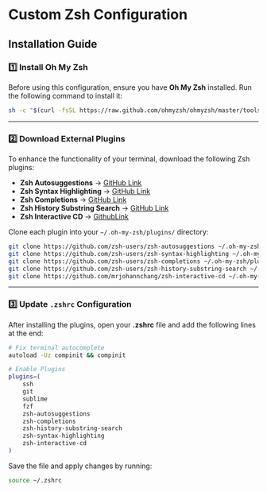 # Custom Zsh Configuration


## Installation Guide

### 1️⃣ Install Oh My Zsh
Before using this configuration, ensure you have **Oh My Zsh** installed. Run the following command to install it:

```sh
sh -c "$(curl -fsSL https://raw.github.com/ohmyzsh/ohmyzsh/master/tools/install.sh)"
```

---

### 2️⃣ Download External Plugins
To enhance the functionality of your terminal, download the following Zsh plugins:

- **Zsh Autosuggestions** →          [GitHub Link](https://github.com/zsh-users/zsh-autosuggestions)
- **Zsh Syntax Highlighting** →      [GitHub Link](https://github.com/zsh-users/zsh-syntax-highlighting)
- **Zsh Completions** →              [GitHub Link](https://github.com/zsh-users/zsh-completions)
- **Zsh History Substring Search** → [GitHub Link](https://github.com/zsh-users/zsh-history-substring-search)
- **Zsh Interactive CD** → [GithubLink](https://github.com/mrjohannchang/zsh-interactive-cd)

Clone each plugin into your `~/.oh-my-zsh/plugins/` directory:

```sh
git clone https://github.com/zsh-users/zsh-autosuggestions ~/.oh-my-zsh/plugins/zsh-autosuggestions
git clone https://github.com/zsh-users/zsh-syntax-highlighting ~/.oh-my-zsh/plugins/zsh-syntax-highlighting
git clone https://github.com/zsh-users/zsh-completions ~/.oh-my-zsh/plugins/zsh-completions
git clone https://github.com/zsh-users/zsh-history-substring-search ~/.oh-my-zsh/plugins/zsh-history-substring-search
git clone https://github.com/mrjohannchang/zsh-interactive-cd ~/.oh-my-zsh/plugins/zsh-interactive-cd
```

---

### 3️⃣ Update `.zshrc` Configuration
After installing the plugins, open your **.zshrc** file and add the following lines at the end:

```sh
# Fix terminal autocomplete
autoload -Uz compinit && compinit

# Enable Plugins
plugins=(
    ssh
    git
    sublime
    fzf
    zsh-autosuggestions
    zsh-completions
    zsh-history-substring-search
    zsh-syntax-highlighting
    zsh-interactive-cd
)
```

Save the file and apply changes by running:
```sh
source ~/.zshrc
```
